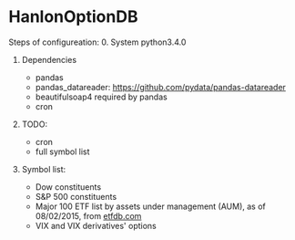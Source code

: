 # HanlonOptionDB
Steps of configureation:
0. System
    python3.4.0


1. Dependencies
    * pandas
    * pandas_datareader: https://github.com/pydata/pandas-datareader
    * beautifulsoap4     required by pandas
    * cron

2. TODO:
    * cron
    * full symbol list

3. Symbol list:
    * Dow constituents
    * S&P 500 constituents
    * Major 100 ETF list by assets under management (AUM), as of 08/02/2015, from [etfdb.com](http://etfdb.com/compare/market-cap/)
    * VIX and VIX derivatives' options
    

